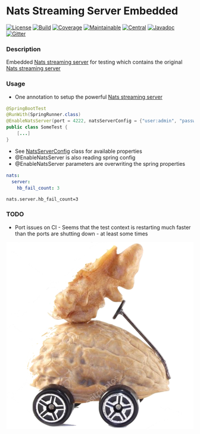 # Nats Streaming Server Embedded

[![License][License-Image]][License-Url]
[![Build][Build-Status-Image]][Build-Status-Url] 
[![Coverage][Coverage-image]][Coverage-Url] 
[![Maintainable][Maintainable-image]][Maintainable-Url] 
[![Central][Central-image]][Central-Url] 
[![Javadoc][javadoc-image]][javadoc-Url]
[![Gitter][Gitter-image]][Gitter-Url] 

### Description
Embedded [Nats streaming server](https://github.com/nats-io/nats-streaming-server) for testing which contains the original [Nats streaming server](https://github.com/nats-io/nats-streaming-server) 

### Usage
* One annotation to setup the powerful [Nats streaming server](https://github.com/nats-io/nats-streaming-server)
```java
@SpringBootTest
@RunWith(SpringRunner.class)
@EnableNatsServer(port = 4222, natsServerConfig = {"user:admin", "password:admin"})
public class SomeTest {
    [...]
}
```
* See [NatsServerConfig](https://github.com/YunaBraska/nats-streaming-server-embedded/blob/master/src/main/java/berlin/yuna/natsserver/config/NatsServerConfig.java) class for available properties
* @EnableNatsServer is also reading spring config
* @EnableNatsServer parameters are overwriting the spring properties
```yaml
nats:
  server:
    hb_fail_count: 3
```

```properties
nats.server.hb_fail_count=3
```
### TODO
* Port issues on CI - Seems that the test context is restarting much faster than the ports are shutting down - at least some times

![nats-streaming-server-embedded](src/test/resources/banner.png "nats-streaming-server-embedded")

[License-Url]: https://www.apache.org/licenses/LICENSE-2.0
[License-Image]: https://img.shields.io/badge/License-Apache2-blue.svg
[github-release]: https://github.com/YunaBraska/nats-streaming-server-embedded
[Build-Status-Url]: https://travis-ci.org/YunaBraska/nats-streaming-server-embedded
[Build-Status-Image]: https://travis-ci.org/YunaBraska/nats-streaming-server-embedded.svg?branch=master
[Coverage-Url]: https://codecov.io/gh/YunaBraska/nats-streaming-server-embedded?branch=master
[Coverage-image]: https://codecov.io/gh/YunaBraska/nats-streaming-server-embedded/branch/master/graphs/badge.svg
[Version-url]: https://github.com/YunaBraska/nats-streaming-server-embedded
[Version-image]: https://badge.fury.io/gh/YunaBraska%2Fnats-streaming-server-embedded.svg
[Central-url]: https://search.maven.org/#search%7Cga%7C1%7Ca%3A%22nats-streaming-server-embedded%22
[Central-image]: https://maven-badges.herokuapp.com/maven-central/berlin.yuna/nats-streaming-server-embedded/badge.svg
[Maintainable-Url]: https://codeclimate.com/github/YunaBraska/nats-streaming-server-embedded
[Maintainable-image]: https://codeclimate.com/github/YunaBraska/nats-streaming-server-embedded.svg
[Gitter-Url]: https://gitter.im/nats-streaming-server-embedded/Lobby
[Gitter-image]: https://img.shields.io/badge/gitter-join%20chat%20%E2%86%92-brightgreen.svg
[Javadoc-url]: http://javadoc.io/doc/berlin.yuna/nats-streaming-server-embedded
[Javadoc-image]: http://javadoc.io/badge/berlin.yuna/nats-streaming-server-embedded.svg